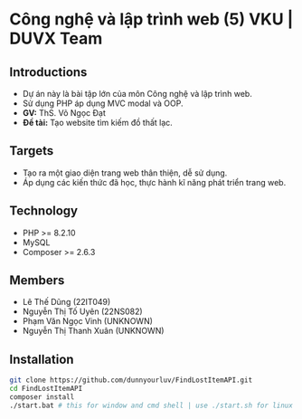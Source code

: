 # Công nghệ và lập trình web (5) VKU | DUVX Team

## Introductions

- Dự án này là bài tập lớn của môn Công nghệ và lập trình web.
- Sử dụng PHP áp dụng MVC modal và OOP.
- **GV:** ThS. Võ Ngọc Đạt
- **Đề tài:** Tạo website tìm kiếm đồ thất lạc.

## Targets

- Tạo ra một giao diện trang web thân thiện, dễ sử dụng.
- Áp dụng các kiến thức đã học, thực hành kĩ năng phát triển trang web.

## Technology

- PHP >= 8.2.10
- MySQL
- Composer >= 2.6.3

## Members

- Lê Thế Dũng (22IT049)
- Nguyễn Thị Tố Uyên (22NS082)
- Phạm Văn Ngọc Vinh (UNKNOWN)
- Nguyễn Thị Thanh Xuân (UNKNOWN)

## Installation

```bash
git clone https://github.com/dunnyourluv/FindLostItemAPI.git
cd FindLostItemAPI
composer install
./start.bat # this for window and cmd shell | use ./start.sh for linux or git bash shell
```
